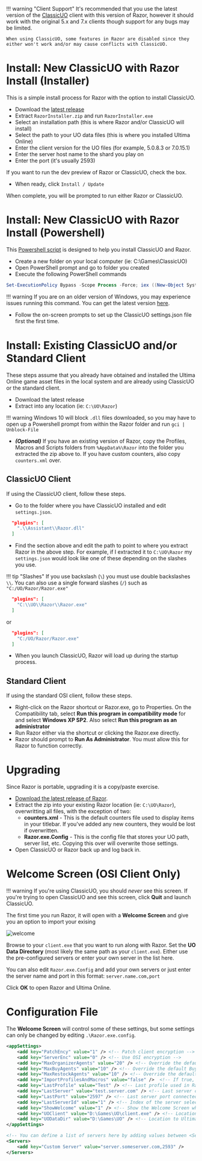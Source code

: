 !!! warning "Client Support"
    It's recommended that you use the latest version of the [ClassicUO](https://github.com/andreakarasho/ClassicUO) client with this version of Razor, however it should work with the original 5.x and 7.x clients though support for any bugs may be limited.

    When using ClassicUO, some features in Razor are disabled since they either won't work and/or may cause conflicts with ClassicUO.

# Install: New ClassicUO with Razor Install (Installer)

This is a simple install process for Razor with the option to install ClassicUO.

* Download the [latest release](https://github.com/markdwags/razor-installer/releases)
* Extract `RazorInstaller.zip` and run `RazorInstaller.exe`
* Select an installation path (this is where Razor and/or ClassicUO will install)
* Select the path to your UO data files (this is where you installed Ultima Online)
* Enter the client version for the UO files (for example, 5.0.8.3 or 7.0.15.1)
* Enter the server host name to the shard you play on
* Enter the port (it's usually 2593)

If you want to run the dev preview of Razor or ClassicUO, check the box.

* When ready, click `Install / Update`

When complete, you will be prompted to run either Razor or ClassicUO.

# Install: New ClassicUO with Razor Install (Powershell)

This [Powershell script](https://github.com/markdwags/Razor/blob/master/InstallClassicUOAndRazor-NoDefaults.ps1) is designed to help you install ClassicUO and Razor.

* Create a new folder on your local computer (ie: C:\Games\ClassicUO)
* Open PowerShell prompt and go to folder you created
* Execute the following PowerShell commands

```powershell
Set-ExecutionPolicy Bypass -Scope Process -Force; iex ((New-Object System.Net.WebClient).DownloadString('https://raw.githubusercontent.com/markdwags/Razor/master/InstallClassicUOAndRazor-NoDefaults.ps1'))
```

!!! warning
    If you are on an older version of Windows, you may experience issues running this command.  You can get the latest version [here](https://www.microsoft.com/en-us/download/details.aspx?id=54616).

* Follow the on-screen prompts to set up the ClassicUO settings.json file first the first time.

# Install: Existing ClassicUO and/or Standard Client

These steps assume that you already have obtained and installed the Ultima Online game asset files in the local system and are already using ClassicUO or the standard client.

* Download the latest release
* Extract into any location (ie: `C:\UO\Razor`)

!!! warning
    Windows 10 will block `.dll` files downloaded, so you may have to open up a Powershell prompt from within the Razor folder and run `gci | Unblock-File`

* ***(Optional)*** If you have an existing version of Razor, copy the Profiles, Macros and Scripts folders from `%AppData%\Razor` into the folder you extracted the zip above to. If you have custom counters, also copy `counters.xml` over.

## ClassicUO Client

If using the ClassicUO client, follow these steps.

* Go to the folder where you have ClassicUO installed and edit `settings.json`.

```json
  "plugins": [
    ".\\Assistant\\Razor.dll"
  ]
```

* Find the section above and edit the path to point to where you extract Razor in the above step. For example, if I extracted it to `C:\UO\Razor` my `settings.json` would look like one of these depending on the slashes you use.

!!! tip "Slashes"
    If you use backslash (`\`) you must use double backslashes `\\`.  You can also use a single forward slashes (`/`) such as `"C:/UO/Razor/Razor.exe"`

```json
  "plugins": [
    "C:\\UO\\Razor\\Razor.exe"
  ]
```

or

```json
  "plugins": [
    "C:/UO/Razor/Razor.exe"
  ]
```

* When you launch ClassicUO, Razor will load up during the startup process.

## Standard Client

If using the standard OSI client, follow these steps.

* Right-click on the Razor shortcut or Razor.exe, go to Properties. On the Compatibility tab, select **Run this program in compatibility mode** for and select **Windows XP SP2**. Also select **Run this program as an administrator**
* Run Razor either via the shortcut or clicking the Razor.exe directly.
* Razor should prompt to **Run As Administrator**. You must allow this for Razor to function correctly.

# Upgrading

Since Razor is portable, upgrading it is a copy/paste exercise.

* [Download the latest release of Razor](../download).
* Extract the zip into your existing Razor location (ie: `C:\UO\Razor`), overwritting all files, with the exception of two:
    * **counters.xml** - This is the default counters file used to display items in your titlebar. If you've added any new counters, they would be lost if overwritten.
    * **Razor.exe.Config** - This is the config file that stores your UO path, server list, etc. Copying this over will overwrite those settings.
* Open ClassicUO or Razor back up and log back in.

# Welcome Screen (OSI Client Only)

!!! warning
    If you're using ClassicUO, you should *never* see this screen. If you're trying to open ClassicUO and see this screen, click **Quit** and launch ClassicUO.

The first time you run Razor, it will open with a **Welcome Screen** and give you an option to import your exising

![welcome](../images/welcome.png)

Browse to your `client.exe` that you want to run along with Razor. Set the **UO Data Directory** (most likely the same path as your `client.exe`). Either use the pre-configured servers or enter your own server in the list here.

You can also edit `Razor.exe.Config` and add your own servers or just enter the server name and port in this format: `server.name.com,port`

Click **OK** to open Razor and Ultima Online.

# Configuration File

The **Welcome Screen** will control some of these settings, but some settings can only be changed by editing `.\Razor.exe.config`.

```xml
<appSettings>
    <add key="PatchEncy" value="1" /> <!-- Patch client encryption -->
    <add key="ServerEnc" value="0" /> <!-- Use OSI encryption -->
    <add key="MaxOrganizerAgents" value="20" /> <!-- Override the default Organizer agent count -->
    <add key="MaxBuyAgents" value="10" /> <!-- Override the default Buy agent count -->
    <add key="MaxRestockAgents" value="10" /> <!-- Override the default Restock agent count -->
    <add key="ImportProfilesAndMacros" value="false" />  <!-- If true, will import macros and profiles from %AppData%\Razor -->
    <add key="LastProfile" value="Test" /> <!-- Last profile used in Razor -->
    <add key="LastServer" value="test.server.com" /> <!-- Last server connected to in Razor -->
    <add key="LastPort" value="2597" /> <!-- Last server port connected to in Razor -->
    <add key="LastServerId" value="1" /> <!-- Index of the server selected in the dropdown -->
    <add key="ShowWelcome" value="1" /> <!-- Show the Welcome Screen when loading Razor -->
    <add key="UOClient" value="D:\Games\UO\client.exe" /> <!-- Location to Ultima Online client -->
    <add key="UODataDir" value="D:\Games\UO" /> <!-- Location to Ultima Online data directory -->
</appSettings>

<!-- You can define a list of servers here by adding values between <Servers></Servers> -->
<Servers>
    <add key="Custom Server" value="server.someserver.com,2593" />
</Servers>
```